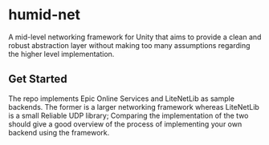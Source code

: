 # humid-net

A mid-level networking framework for Unity that aims to provide a clean and robust abstraction layer without making too many assumptions regarding the higher level implementation. 

## Get Started

The repo implements Epic Online Services and LiteNetLib as sample backends. The former is a larger networking framework whereas LiteNetLib is a small Reliable UDP library; Comparing the implementation of the two should give a good overview of the process of implementing your own backend using the framework.
